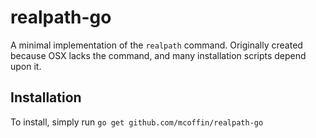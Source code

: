# realpath-go

A minimal implementation of the `realpath` command. Originally created because OSX lacks the command, and many installation scripts depend upon it.

## Installation

To install, simply run `go get github.com/mcoffin/realpath-go`
